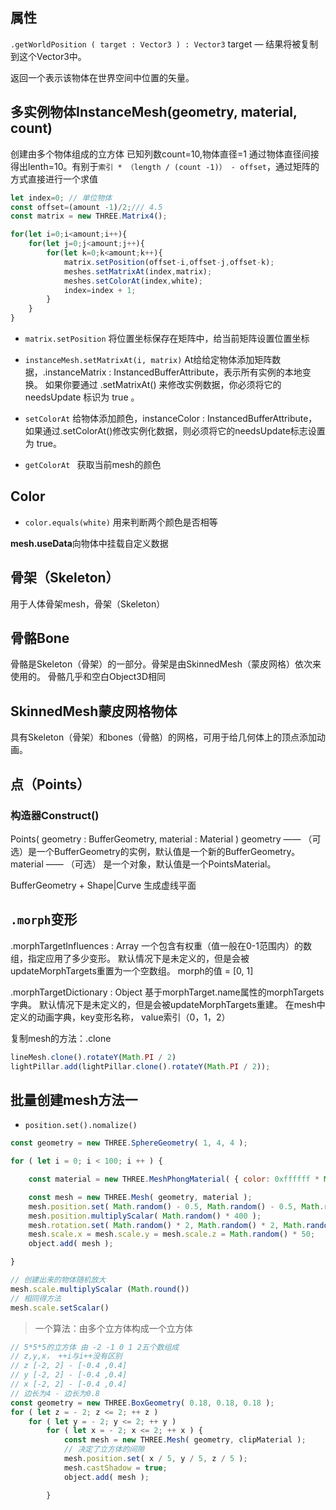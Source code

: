 ## 属性
`.getWorldPosition ( target : Vector3 ) : Vector3`
target — 结果将被复制到这个Vector3中。

返回一个表示该物体在世界空间中位置的矢量。

## 多实例物体InstanceMesh(geometry, material, count)

创建由多个物体组成的立方体
已知列数count=10,物体直径=1 通过物体直径间接得出lenth=10。有别于`索引 * （length / (count -1)） - offset`，通过矩阵的方式直接进行一个求值

```js
let index=0; // 单位物体
const offset=(amount -1)/2;/// 4.5
const matrix = new THREE.Matrix4();

for(let i=0;i<amount;i++){
    for(let j=0;j<amount;j++){
        for(let k=0;k<amount;k++){
            matrix.setPosition(offset-i,offset-j,offset-k);
            meshes.setMatrixAt(index,matrix);
            meshes.setColorAt(index,white);
            index=index + 1;
        }
    }
}
```
- `matrix.setPosition`
将位置坐标保存在矩阵中，给当前矩阵设置位置坐标

- `instanceMesh.setMatrixAt(i, matrix)` 
At给给定物体添加矩阵数据，.instanceMatrix : InstancedBufferAttribute，表示所有实例的本地变换。 如果你要通过 .setMatrixAt() 来修改实例数据，你必须将它的 needsUpdate 标识为 true 。

- `setColorAt`
给物体添加颜色，instanceColor : InstancedBufferAttribute，如果通过.setColorAt()修改实例化数据，则必须将它的needsUpdate标志设置为 true。

- `getColorAt `
获取当前mesh的颜色

## Color
- `color.equals(white)`
用来判断两个颜色是否相等

**mesh.useData**向物体中挂载自定义数据


## 骨架（Skeleton）
用于人体骨架mesh，骨架（Skeleton）

## 骨骼Bone
骨骼是Skeleton（骨架）的一部分。骨架是由SkinnedMesh（蒙皮网格）依次来使用的。 骨骼几乎和空白Object3D相同

## SkinnedMesh蒙皮网格物体
具有Skeleton（骨架）和bones（骨骼）的网格，可用于给几何体上的顶点添加动画。

## 点（Points）

### 构造器Construct()
Points( geometry : BufferGeometry, material : Material )
geometry —— （可选）是一个BufferGeometry的实例，默认值是一个新的BufferGeometry。
material —— （可选） 是一个对象，默认值是一个PointsMaterial。

BufferGeometry + Shape|Curve 生成虚线平面 

## `.morph`变形
.morphTargetInfluences : Array
一个包含有权重（值一般在0-1范围内）的数组，指定应用了多少变形。 默认情况下是未定义的，但是会被updateMorphTargets重置为一个空数组。
morph的值 = [0, 1]

.morphTargetDictionary : Object
基于morphTarget.name属性的morphTargets字典。 默认情况下是未定义的，但是会被updateMorphTargets重建。
在mesh中定义的动画字典，key变形名称， value索引（0，1，2）


复制mesh的方法：.clone
```js
lineMesh.clone().rotateY(Math.PI / 2)
lightPillar.add(lightPillar.clone().rotateY(Math.PI / 2));
```

## 批量创建mesh方法一

- `position.set().nomalize()`
```js
const geometry = new THREE.SphereGeometry( 1, 4, 4 );

for ( let i = 0; i < 100; i ++ ) {

    const material = new THREE.MeshPhongMaterial( { color: 0xffffff * Math.random(), flatShading: true } );

    const mesh = new THREE.Mesh( geometry, material );
    mesh.position.set( Math.random() - 0.5, Math.random() - 0.5, Math.random() - 0.5 ).normalize();
    mesh.position.multiplyScalar( Math.random() * 400 );
    mesh.rotation.set( Math.random() * 2, Math.random() * 2, Math.random() * 2 );
    mesh.scale.x = mesh.scale.y = mesh.scale.z = Math.random() * 50;
    object.add( mesh );

}

// 创建出来的物体随机放大
mesh.scale.multiplyScalar (Math.round()) 
// 相同得方法
mesh.scale.setScalar()
```

> 一个算法：由多个立方体构成一个立方体

```js
// 5*5*5的立方体 由 -2 -1 0 1 2五个数组成
// z,y,x， ++i与i++没有区别
// z [-2, 2] - [-0.4 ,0.4]
// y [-2, 2] - [-0.4 ,0.4]
// x [-2, 2] - [-0.4 ,0.4]
// 边长为4 - 边长为0.8
const geometry = new THREE.BoxGeometry( 0.18, 0.18, 0.18 );
for ( let z = - 2; z <= 2; ++ z )
    for ( let y = - 2; y <= 2; ++ y )
        for ( let x = - 2; x <= 2; ++ x ) {
            const mesh = new THREE.Mesh( geometry, clipMaterial );
            // 决定了立方体的间隙
            mesh.position.set( x / 5, y / 5, z / 5 );
            mesh.castShadow = true;
            object.add( mesh );

        }
```